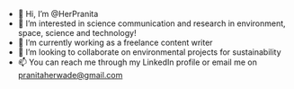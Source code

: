 - 👋 Hi, I’m @HerPranita
- 👀 I’m interested in science communication and research in environment, space, science and technology!
- 🌱 I’m currently working as a freelance content writer
- 💞️ I’m looking to collaborate on environmental projects for sustainability
- 📫 You can reach me through my LinkedIn profile or email me on pranitaherwade@gmail.com

<!---
HerPranita/HerPranita is a ✨ special ✨ repository because its `README.md` (this file) appears on your GitHub profile.
You can click the Preview link to take a look at your changes.
--->
